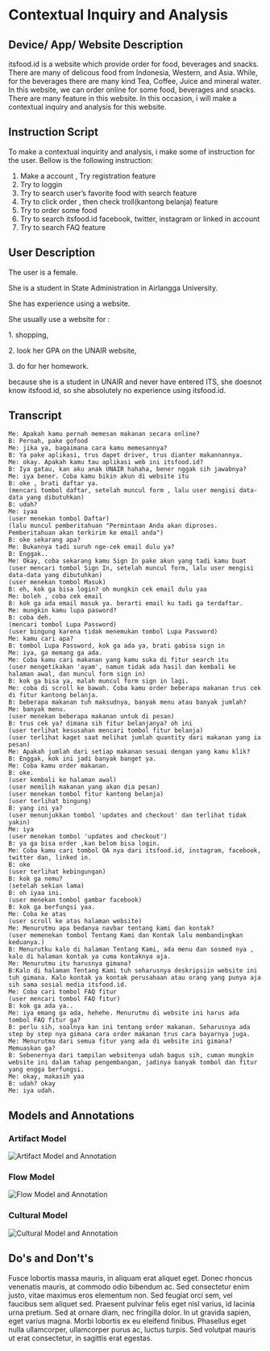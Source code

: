 # Contextual Inquiry and Analysis
## Device/ App/ Website Description
itsfood.id is a website which provide order for food, beverages and snacks. There are many of delicous food from Indonesia, Western, and Asia. While, for the beverages there are many kind Tea, Coffee, Juice and mineral water. In this website, we can order online  for some food, beverages and snacks. There are many feature in this website. In this occasion, i will make a contextual inquiry and analysis for this website.
## Instruction Script
To make a contextual inquirity and analysis, i make some of instruction for the user. Bellow is the following instruction:
1.	Make a account , Try registration feature
2.	Try to loggin
3.	Try to search user’s favorite food with search feature
4.	Try to click order , then check troll(kantong belanja) feature
5.	Try to order some food
6.	Try to search itsfood.id facebook, twitter, instagram or linked in account
7.	Try to search FAQ feature 

## User Description
<p>The user is a female. </p>
<p>She is a student in State Administration in Airlangga University.</p>
<p>She has experience using a website. </p>
<p>She usually use a website for :</p>
   <p> 1. shopping, </p>
    <p>2. look her GPA on the UNAIR website,</p>
    <p>3. do for her homework.</p>
<p>because she is a student in UNAIR and never have entered ITS, she doesnot know itsfood.id, so she absolutely no experience using itsfood.id. </p>
    
## Transcript
```
Me: Apakah kamu pernah memesan makanan secara online?
B: Pernah, pake gofood
Me: jika ya, bagaimana cara kamu memesannya?
B: Ya pake aplikasi, trus dapet driver, trus dianter makannannya.
Me: okay. Apakah kamu tau aplikasi web ini itsfood.id?
B: Iya gatau, kan aku anak UNAIR hahaha, bener nggak sih jawabnya?
Me: iya bener. Coba kamu bikin akun di website itu
B: oke , brati daftar ya.
(mencari tombol daftar, setelah muncul form , lalu user mengisi data-data yang dibutuhkan)
B: udah?
Me: iyaa
(user menekan tombol Daftar)
(lalu muncul pemberitahuan "Permintaan Anda akan diproses. Pemberitahuan akan terkirim ke email anda")
B: oke sekarang apa?
Me: Bukannya tadi suruh nge-cek email dulu ya?
B: Enggak..
Me: Okay, coba sekarang kamu Sign In pake akun yang tadi kamu buat
(user mencari tombol Sign In, setelah muncul form, lalu user mengisi data-data yang dibutuhkan)
(user menekan tombol Masuk)
B: eh, kok ga bisa login? oh mungkin cek email dulu yaa
Me: boleh , coba cek email
B: kok ga ada email masuk ya. berarti email ku tadi ga terdaftar.
Me: mungkin kamu lupa pasword?
B: coba deh. 
(mencari tombol Lupa Password)
(user bingung karena tidak menemukan tombol Lupa Password)
Me: kamu cari apa?
B: tombol Lupa Password, kok ga ada ya, brati gabisa sign in
Me: iya, ga memang ga ada.
Me: Coba kamu cari makanan yang kamu suka di fitur search itu
(user mengetikakan 'ayam', namun tidak ada hasil dan kembali ke halaman awal, dan muncul form sign in)
B: kok ga bisa ya, malah muncul form sign in lagi.
Me: coba di scroll ke bawah. Coba kamu order beberapa makanan trus cek di fitur kantong belanja.
B: beberapa makanan tuh maksudnya, banyak menu atau banyak jumlah?
Me: banyak menu.
(user menekan beberapa makanan untuk di pesan)
B: trus cek ya? dimana sih fitur belanjanya? oh ini
(user terlihat kesusahan mencari tombol fitur belanja)
(user terlihat kaget saat melihat jumlah quantity dari makanan yang ia pesan)
Me: Apakah jumlah dari setiap makanan sesuai dengan yang kamu klik?
B: Enggak, kok ini jadi banyak banget ya.
Me: Coba kamu order makanan.
B: oke.
(user kembali ke halaman awal)
(user memilih makanan yang akan dia pesan)
(user menekan tombol fitur kantong belanja)
(user terlihat bingung)
B: yang ini ya? 
(user menunjukkan tombol 'updates and checkout' dan terlihat tidak yakin)
Me: iya
(user menekan tombol 'updates and checkout')
B: ya ga bisa order ,kan belom bisa login.
Me: Coba kamu cari tombol OA nya dari itsfood.id, instagram, facebook, twitter dan, linked in.
B: oke
(user terlihat kebingungan)
B: kok ga nemu?
(setelah sekian lama)
B: oh iyaa ini.
(user menekan tombol gambar facebook)
B: kok ga berfungsi yaa.
Me: Coba ke atas
(user scroll ke atas halaman website)
Me: Menurutmu apa bedanya navbar tentang kami dan kontak?
(user memenekan tombol Tentang Kami dan Kontak lalu membandingkan keduanya.)
B: Menurutku kalo di halaman Tentang Kami, ada menu dan sosmed nya , kalo di halaman kontak ya cuma kontaknya aja.
Me: Menurutmu itu harusnya gimana?
B:Kalo di halaman Tentang Kami tuh seharusnya deskripsiin website ini tuh gimana. Kalo kontak ya kontak perusahaan atau orang yang punya aja sih sama sosial media itsfood.id.
Me: Coba cari tombol FAQ fitur
(user mencari tombol FAQ fitur)
B: kok ga ada ya..
Me: iya emang ga ada, hehehe. Menurutmu di website ini harus ada tombol FAQ fitur ga?
B: perlu sih, soalnya kan ini tentang order makanan. Seharusnya ada step by step nya gimana cara order makanan trus cara bayarnya juga.
Me: Menurutmu dari semua fitur yang ada di website ini gimana? Memuaskan ga?
B: Sebenernya dari tampilan websitenya udah bagus sih, cuman mungkin website ini dalam tahap pengembangan, jadinya banyak tombol dan fitur yang engga berfungsi.
Me: okay, makasih yaa
B: udah? okay
Me: iya udah.
```
## Models and Annotations
### Artifact Model
![Artifact Model and Annotation](https://picsum.photos/400/300/?random)
### Flow Model
![Flow Model and Annotation](https://picsum.photos/400/300/?random)
### Cultural Model
![Cultural Model and Annotation](https://picsum.photos/400/300/?random)
## Do's and Don't's
Fusce lobortis massa mauris, in aliquam erat aliquet eget. Donec rhoncus venenatis mauris, at commodo odio bibendum ac. Sed consectetur enim justo, vitae maximus eros elementum non. Sed feugiat orci sem, vel faucibus sem aliquet sed. Praesent pulvinar felis eget nisl varius, id lacinia urna pretium. Sed at ornare diam, nec fringilla dolor. In ut gravida sapien, eget varius magna. Morbi lobortis ex eu eleifend finibus. Phasellus eget nulla ullamcorper, ullamcorper purus ac, luctus turpis. Sed volutpat mauris ut erat consectetur, in sagittis erat egestas.
